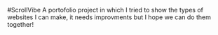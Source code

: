 #ScrollVibe
A portofolio project in which I tried to show the types of websites I can make, it needs improvments but I hope we can do them together!